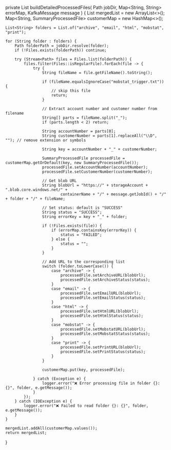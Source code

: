 private List<SummaryProcessedFile> buildDetailedProcessedFiles(
    Path jobDir,
    Map<String, String> errorMap,
    KafkaMessage message
) {
    List<SummaryProcessedFile> mergedList = new ArrayList<>();
    Map<String, SummaryProcessedFile> customerMap = new HashMap<>();

    List<String> folders = List.of("archive", "email", "html", "mobstat", "print");

    for (String folder : folders) {
        Path folderPath = jobDir.resolve(folder);
        if (!Files.exists(folderPath)) continue;

        try (Stream<Path> files = Files.list(folderPath)) {
            files.filter(Files::isRegularFile).forEach(file -> {
                try {
                    String fileName = file.getFileName().toString();

                    if (fileName.equalsIgnoreCase("mobstat_trigger.txt")) {
                        // skip this file
                        return;
                    }

                    // Extract account number and customer number from filename
                    String[] parts = fileName.split("_");
                    if (parts.length < 2) return;

                    String accountNumber = parts[0];
                    String customerNumber = parts[1].replaceAll("\\D", ""); // remove extension or symbols

                    String key = accountNumber + "_" + customerNumber;

                    SummaryProcessedFile processedFile = customerMap.getOrDefault(key, new SummaryProcessedFile());
                    processedFile.setAccountNumber(accountNumber);
                    processedFile.setCustomerNumber(customerNumber);

                    // Get blob URL
                    String blobUrl = "https://" + storageAccount + ".blob.core.windows.net/" +
                            containerName + "/" + message.getJobId() + "/" + folder + "/" + fileName;

                    // Set status: default is "SUCCESS"
                    String status = "SUCCESS";
                    String errorKey = key + "_" + folder;

                    if (!Files.exists(file)) {
                        if (errorMap.containsKey(errorKey)) {
                            status = "FAILED";
                        } else {
                            status = "";
                        }
                    }

                    // Add URL to the corresponding list
                    switch (folder.toLowerCase()) {
                        case "archive" -> {
                            processedFile.setArchiveURL(blobUrl);
                            processedFile.setArchiveStatus(status);
                        }
                        case "email" -> {
                            processedFile.setEmailURL(blobUrl);
                            processedFile.setEmailStatus(status);
                        }
                        case "html" -> {
                            processedFile.setHtmlURL(blobUrl);
                            processedFile.setHtmlStatus(status);
                        }
                        case "mobstat" -> {
                            processedFile.setMobstatURL(blobUrl);
                            processedFile.setMobstatStatus(status);
                        }
                        case "print" -> {
                            processedFile.setPrintURL(blobUrl);
                            processedFile.setPrintStatus(status);
                        }
                    }

                    customerMap.put(key, processedFile);

                } catch (Exception e) {
                    logger.error("❌ Error processing file in folder {}: {}", folder, e.getMessage());
                }
            });
        } catch (IOException e) {
            logger.error("❌ Failed to read folder {}: {}", folder, e.getMessage());
        }
    }

    mergedList.addAll(customerMap.values());
    return mergedList;
}
